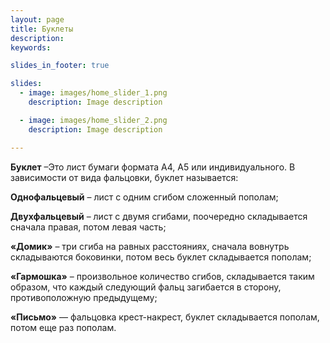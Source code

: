 ```yaml
---
layout: page
title: Буклеты
description:
keywords:

slides_in_footer: true

slides:
  - image: images/home_slider_1.png
    description: Image description

  - image: images/home_slider_2.png
    description: Image description

---
```


  **Буклет** –Это лист бумаги формата А4, А5 или индивидуального. В зависимости от вида фальцовки, буклет называется:

  

  **Однофальцевый** – лист с одним сгибом сложенный пополам;

  **Двухфальцевый** – лист с двумя сгибами, поочередно складывается сначала правая, потом левая часть;

  **«Домик»** – три сгиба на равных расстояниях, сначала вовнутрь складываются боковинки, потом весь буклет складывается пополам;

  **«Гармошка»** – произвольное количество сгибов, складывается таким образом, что каждый следующий фальц загибается в сторону, противоположную предыдущему;

  **«Письмо»** — фальцовка крест-накрест, буклет складывается пополам, потом еще раз пополам.